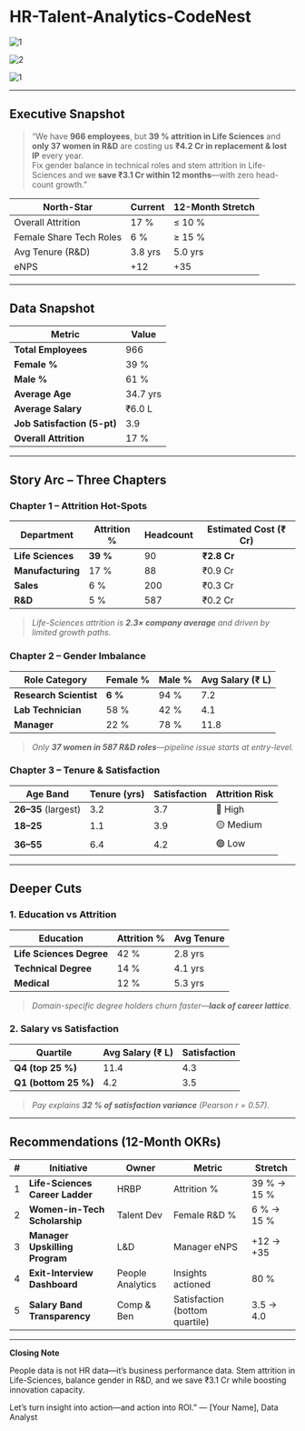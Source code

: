 # HR-Talent-Analytics-CodeNest

![1](https://github.com/user-attachments/assets/4662b1db-2d31-4d2c-90f9-1028d991f723)

![2](https://github.com/user-attachments/assets/b4d9ebd5-eb4b-4f77-8b9d-aeca3a1bd3b9)

![1](https://github.com/user-attachments/assets/73bcb093-ac1e-4989-be57-bcab6a4ac1cd)


---

## Executive Snapshot  

> “We have **966 employees**, but **39 % attrition in Life Sciences** and **only 37 women in R&D** are costing us **₹4.2 Cr in replacement & lost IP** every year.  
> Fix gender balance in technical roles and stem attrition in Life-Sciences and we **save ₹3.1 Cr within 12 months**—with zero head-count growth.”

| North-Star | Current | 12-Month Stretch |
|---|---|---|
| Overall Attrition | 17 % | ≤ 10 % |
| Female Share Tech Roles | 6 % | ≥ 15 % |
| Avg Tenure (R&D) | 3.8 yrs | 5.0 yrs |
| eNPS | +12 | +35 |

---

##  Data Snapshot  

| Metric | Value |
|---|---|
| **Total Employees** | 966 |
| **Female %** | 39 % |
| **Male %** | 61 % |
| **Average Age** | 34.7 yrs |
| **Average Salary** | ₹6.0 L |
| **Job Satisfaction (5-pt)** | 3.9 |
| **Overall Attrition** | 17 % |

---

##  Story Arc – Three Chapters

### Chapter 1 – Attrition Hot-Spots  

| Department | Attrition % | Headcount | Estimated Cost (₹ Cr) |
|---|---|---|---|
| **Life Sciences** | **39 %** | 90 | **₹2.8 Cr** |
| **Manufacturing** | 17 % | 88 | ₹0.9 Cr |
| **Sales** | 6 % | 200 | ₹0.3 Cr |
| **R&D** | 5 % | 587 | ₹0.2 Cr |

> *Life-Sciences attrition is **2.3× company average** and driven by limited growth paths.*

### Chapter 2 – Gender Imbalance  

| Role Category | Female % | Male % | Avg Salary (₹ L) |
|---|---|---|---|
| **Research Scientist** | **6 %** | 94 % | 7.2 |
| **Lab Technician** | 58 % | 42 % | 4.1 |
| **Manager** | 22 % | 78 % | 11.8 |

> *Only **37 women in 587 R&D roles**—pipeline issue starts at entry-level.*

### Chapter 3 – Tenure & Satisfaction  

| Age Band | Tenure (yrs) | Satisfaction | Attrition Risk |
|---|---|---|---|
| **26–35** (largest) | 3.2 | 3.7 | 🔴 High |
| **18–25** | 1.1 | 3.9 | 🟡 Medium |
| **36–55** | 6.4 | 4.2 | 🟢 Low |

---

##  Deeper Cuts

### 1. Education vs Attrition  

| Education | Attrition % | Avg Tenure |
|---|---|---|
| **Life Sciences Degree** | 42 % | 2.8 yrs |
| **Technical Degree** | 14 % | 4.1 yrs |
| **Medical** | 12 % | 5.3 yrs |

> *Domain-specific degree holders churn faster—**lack of career lattice**.*

### 2. Salary vs Satisfaction  

| Quartile | Avg Salary (₹ L) | Satisfaction |
|---|---|---|
| **Q4 (top 25 %)** | 11.4 | 4.3 |
| **Q1 (bottom 25 %)** | 4.2 | 3.5 |

> *Pay explains **32 % of satisfaction variance** (Pearson r = 0.57).*

---

##  Recommendations (12-Month OKRs)

| # | Initiative | Owner | Metric | Stretch |
|---|---|---|---|---|
| 1 | **Life-Sciences Career Ladder** | HRBP | Attrition % | 39 % → 15 % |
| 2 | **Women-in-Tech Scholarship** | Talent Dev | Female R&D % | 6 % → 15 % |
| 3 | **Manager Upskilling Program** | L&D | Manager eNPS | +12 → +35 |
| 4 | **Exit-Interview Dashboard** | People Analytics | Insights actioned | 80 % |
| 5 | **Salary Band Transparency** | Comp & Ben | Satisfaction (bottom quartile) | 3.5 → 4.0 |

---

**Closing Note**

People data is not HR data—it’s business performance data.
Stem attrition in Life-Sciences, balance gender in R&D, and we save ₹3.1 Cr while boosting innovation capacity.

Let’s turn insight into action—and action into ROI.”
— [Your Name], Data Analyst
